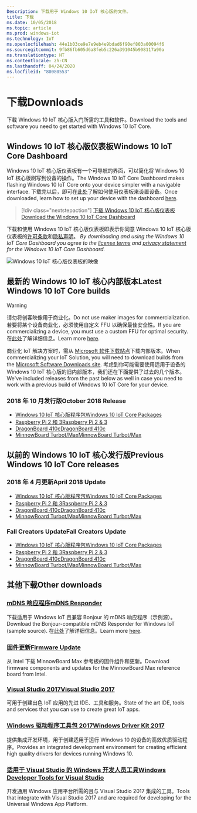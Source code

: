 ```yaml
---
Description: 下载用于 Windows 10 IoT 核心版的文件。
title: 下载
ms.date: 10/05/2018
ms.topic: article
ms.prod: windows-iot
ms.technology: IoT
ms.openlocfilehash: 44e1b03ce9e7e9eb4e9bdad6f90ef803a00094f6
ms.sourcegitcommit: 9fb86fb605d6a8feb5c226a391045b908117a90a
ms.translationtype: HT
ms.contentlocale: zh-CN
ms.lasthandoff: 04/24/2020
ms.locfileid: "80080553"
---
```

# <a name="downloads"></a><span data-ttu-id="de87a-103">下载</span><span class="sxs-lookup"><span data-stu-id="de87a-103">Downloads</span></span>
<span data-ttu-id="de87a-104">下载 Windows 10 IoT 核心版入门所需的工具和软件。</span><span class="sxs-lookup"><span data-stu-id="de87a-104">Download the tools and software you need to get started with Windows 10 IoT Core.</span></span>

## <a name="windows-10-iot-core-dashboard"></a><span data-ttu-id="de87a-105">Windows 10 IoT 核心版仪表板</span><span class="sxs-lookup"><span data-stu-id="de87a-105">Windows 10 IoT Core Dashboard</span></span>

<span data-ttu-id="de87a-106">Windows 10 IoT 核心版仪表板有一个可导航的界面，可以简化将 Windows 10 IoT 核心版刷写到设备的操作。</span><span class="sxs-lookup"><span data-stu-id="de87a-106">The Windows 10 IoT Core Dashboard makes flashing Windows 10 IoT Core onto your device simpler with a navigable interface.</span></span> <span data-ttu-id="de87a-107">下载完以后，即可在[此处](https://docs.microsoft.com/windows/iot-core/tutorials/quickstarter/devicesetup#using-the-iot-dashboard-raspberry-pi-minnowboard-nxp)了解如何使用仪表板来设置设备。</span><span class="sxs-lookup"><span data-stu-id="de87a-107">Once downloaded, learn how to set up your device with the dashboard [here](https://docs.microsoft.com/windows/iot-core/tutorials/quickstarter/devicesetup#using-the-iot-dashboard-raspberry-pi-minnowboard-nxp).</span></span>

> [!div class="nextstepaction"]
> [<span data-ttu-id="de87a-108">下载 Windows 10 IoT 核心版仪表板</span><span class="sxs-lookup"><span data-stu-id="de87a-108">Download the Windows 10 IoT Core Dashboard</span></span>](https://go.microsoft.com/fwlink/?LinkID=708576)

<span data-ttu-id="de87a-109">下载和使用 Windows 10 IoT 核心版仪表板即表示你同意 Windows 10 IoT 核心版仪表板的[许可条款](https://go.microsoft.com/fwlink/?LinkID=703960&clcid=0x4809)和[隐私声明](https://go.microsoft.com/fwlink/?LinkId=521839)。 </span><span class="sxs-lookup"><span data-stu-id="de87a-109">_By downloading and using the Windows 10 IoT Core Dashboard you agree to the [license terms](https://go.microsoft.com/fwlink/?LinkID=703960&clcid=0x4809) and [privacy statement](https://go.microsoft.com/fwlink/?LinkId=521839) for the Windows 10 IoT Core Dashboard._</span></span>

![Windows 10 IoT 核心版仪表板的映像](media/IoTDashboard/DASHBOARD-800x450.jpg)

## <a name="latest-windows-10-iot-core-builds"></a><span data-ttu-id="de87a-111">最新的 Windows 10 IoT 核心内部版本</span><span class="sxs-lookup"><span data-stu-id="de87a-111">Latest Windows 10 IoT Core builds</span></span>

> [!WARNING]
> <span data-ttu-id="de87a-112">请勿将创客映像用于商业化。</span><span class="sxs-lookup"><span data-stu-id="de87a-112">Do not use maker images for commercialization.</span></span> <span data-ttu-id="de87a-113">若要将某个设备商业化，必须使用自定义 FFU 以确保最佳安全性。</span><span class="sxs-lookup"><span data-stu-id="de87a-113">If you are commercializing a device, you must use a custom FFU for optimal security.</span></span> <span data-ttu-id="de87a-114">在[此处](https://docs.microsoft.com/windows-hardware/manufacture/iot/iot-core-manufacturing-guide)了解详细信息。</span><span class="sxs-lookup"><span data-stu-id="de87a-114">Learn more [here](https://docs.microsoft.com/windows-hardware/manufacture/iot/iot-core-manufacturing-guide).</span></span>

<span data-ttu-id="de87a-115">商业化 IoT 解决方案时，需从 [Microsoft 软件下载站点](https://aka.ms/iotcoredownloads)下载内部版本。</span><span class="sxs-lookup"><span data-stu-id="de87a-115">When commercializing your IoT Solution, you will need to download builds from the [Microsoft Software Downloads site](https://aka.ms/iotcoredownloads).</span></span> <span data-ttu-id="de87a-116">考虑到你可能需要使用适用于设备的 Windows 10 IoT 核心版的旧内部版本，我们还在下面提供了过去的几个版本。</span><span class="sxs-lookup"><span data-stu-id="de87a-116">We've included releases from the past below as well in case you need to work with a previous build of Windows 10 IoT Core for your device.</span></span> 

### <a name="october-2018-release"></a><span data-ttu-id="de87a-117">2018 年 10 月发行版</span><span class="sxs-lookup"><span data-stu-id="de87a-117">October 2018 Release</span></span>

* [<span data-ttu-id="de87a-118">Windows 10 IoT 核心版程序包</span><span class="sxs-lookup"><span data-stu-id="de87a-118">Windows 10 IoT Core Packages</span></span>](https://aka.ms/iotcoredownloads)
* [<span data-ttu-id="de87a-119">Raspberry Pi 2 和 3</span><span class="sxs-lookup"><span data-stu-id="de87a-119">Raspberry Pi 2 & 3</span></span>](https://go.microsoft.com/fwlink/?LinkId=846058)
* [<span data-ttu-id="de87a-120">DragonBoard 410c</span><span class="sxs-lookup"><span data-stu-id="de87a-120">DragonBoard 410c</span></span>](https://go.microsoft.com/fwlink/?LinkId=846059)
* [<span data-ttu-id="de87a-121">MinnowBoard Turbot/Max</span><span class="sxs-lookup"><span data-stu-id="de87a-121">MinnowBoard Turbot/Max</span></span>](https://go.microsoft.com/fwlink/?linkid=846057)


## <a name="previous-windows-10-iot-core-releases"></a><span data-ttu-id="de87a-122">以前的 Windows 10 IoT 核心发行版</span><span class="sxs-lookup"><span data-stu-id="de87a-122">Previous Windows 10 IoT Core releases</span></span>

### <a name="april-2018-update"></a><span data-ttu-id="de87a-123">2018 年 4 月更新</span><span class="sxs-lookup"><span data-stu-id="de87a-123">April 2018 Update</span></span>

* [<span data-ttu-id="de87a-124">Windows 10 IoT 核心版程序包</span><span class="sxs-lookup"><span data-stu-id="de87a-124">Windows 10 IoT Core Packages</span></span>](https://software-download.microsoft.com/download/pr/17134.1.180410-1804.rs4_release_amd64fre_IOTCORE_PACKAGES.iso)
* [<span data-ttu-id="de87a-125">Raspberry Pi 2 和 3</span><span class="sxs-lookup"><span data-stu-id="de87a-125">Raspberry Pi 2 & 3</span></span>](https://software-download.microsoft.com/download/pr/17134.1.180410-1804.rs4_release_amd64fre_IOTCORE_RPi.iso)
* [<span data-ttu-id="de87a-126">DragonBoard 410c</span><span class="sxs-lookup"><span data-stu-id="de87a-126">DragonBoard 410c</span></span>](https://software-download.microsoft.com/download/pr/17134.1.180410-1804.rs4_release_amd64fre_IOTCORE_QCDB410C.iso)
* [<span data-ttu-id="de87a-127">MinnowBoard Turbot/Max</span><span class="sxs-lookup"><span data-stu-id="de87a-127">MinnowBoard Turbot/Max</span></span>](https://software-download.microsoft.com/download/pr/17134.1.180410-1804.rs4_release_amd64fre_IOTCORE_MBM.iso)


### <a name="fall-creators-update"></a><span data-ttu-id="de87a-128">Fall Creators Update</span><span class="sxs-lookup"><span data-stu-id="de87a-128">Fall Creators Update</span></span>

* [<span data-ttu-id="de87a-129">Windows 10 IoT 核心版程序包</span><span class="sxs-lookup"><span data-stu-id="de87a-129">Windows 10 IoT Core Packages</span></span>](https://software-download.microsoft.com/download/pr/16299.15.170928-1534.rs3_release_amd64fre_IOTCORE_PACKAGES.iso)
* [<span data-ttu-id="de87a-130">Raspberry Pi 2 和 3</span><span class="sxs-lookup"><span data-stu-id="de87a-130">Raspberry Pi 2 & 3</span></span>](https://download.microsoft.com/download/9/6/2/9629C69B-02B8-4A82-A4C8-860D6E880C66/16299.15.170928-1534.rs3_release_amd64fre_IOTCORE_RPi.iso)
* [<span data-ttu-id="de87a-131">DragonBoard 410c</span><span class="sxs-lookup"><span data-stu-id="de87a-131">DragonBoard 410c</span></span>](https://download.microsoft.com/download/1/0/C/10CAECC2-3B60-45BF-BF0D-D0BACF4072E5/16299.15.170928-1534.rs3_release_amd64fre_IOTCORE_QCDB410C.iso)
* [<span data-ttu-id="de87a-132">MinnowBoard Turbot/Max</span><span class="sxs-lookup"><span data-stu-id="de87a-132">MinnowBoard Turbot/Max</span></span>](https://download.microsoft.com/download/5/F/9/5F917B68-020E-4993-A972-F1A7038510CF/16299.15.170928-1534.rs3_release_amd64fre_IOTCORE_MBM.iso)


## <a name="other-downloads"></a><span data-ttu-id="de87a-133">其他下载</span><span class="sxs-lookup"><span data-stu-id="de87a-133">Other downloads</span></span>

### <a name="mdns-responder"></a>[<span data-ttu-id="de87a-134">mDNS 响应程序</span><span class="sxs-lookup"><span data-stu-id="de87a-134">mDNS Responder</span></span>](https://go.microsoft.com/fwlink/?linkid=2077676)
<span data-ttu-id="de87a-135">下载适用于 Windows IoT 且兼容 Bonjour 的 mDNS 响应程序（示例源）。</span><span class="sxs-lookup"><span data-stu-id="de87a-135">Download the Bonjour-compatible mDNS Responder for Windows IoT (sample source).</span></span> <span data-ttu-id="de87a-136">在[此处](mDNS.md)了解详细信息。</span><span class="sxs-lookup"><span data-stu-id="de87a-136">Learn more [here](mDNS.md).</span></span>

### <a name="firmware-update"></a>[<span data-ttu-id="de87a-137">固件更新</span><span class="sxs-lookup"><span data-stu-id="de87a-137">Firmware Update</span></span>](http://firmware.intel.com/projects/minnowboard-max)
<span data-ttu-id="de87a-138">从 Intel 下载 MinnowBoard Max 参考板的固件组件和更新。</span><span class="sxs-lookup"><span data-stu-id="de87a-138">Download firmware components and updates for the MinnowBoard Max reference board from Intel.</span></span>

### <a name="visual-studio-2017"></a>[<span data-ttu-id="de87a-139">Visual Studio 2017</span><span class="sxs-lookup"><span data-stu-id="de87a-139">Visual Studio 2017</span></span>](https://www.visualstudio.com/downloads/)
<span data-ttu-id="de87a-140">可用于创建出色 IoT 应用的先进 IDE、工具和服务。</span><span class="sxs-lookup"><span data-stu-id="de87a-140">State of the art IDE, tools and services that you can use to create great IoT apps.</span></span>

### <a name="windows-driver-kit-2017"></a>[<span data-ttu-id="de87a-141">Windows 驱动程序工具包 2017</span><span class="sxs-lookup"><span data-stu-id="de87a-141">Windows Driver Kit 2017</span></span>](https://msdn.microsoft.com/windows/hardware/hh852365.aspx)
<span data-ttu-id="de87a-142">提供集成开发环境，用于创建适用于运行 Windows 10 的设备的高效优质驱动程序。</span><span class="sxs-lookup"><span data-stu-id="de87a-142">Provides an integrated development environment for creating efficient high quality drivers for devices running Windows 10.</span></span>

### <a name="windows-developer-tools-for-visual-studio"></a>[<span data-ttu-id="de87a-143">适用于 Visual Studio 的 Windows 开发人员工具</span><span class="sxs-lookup"><span data-stu-id="de87a-143">Windows Developer Tools for Visual Studio</span></span>](https://developer.microsoft.com/windows/downloads/)
<span data-ttu-id="de87a-144">开发通用 Windows 应用平台所需的且与 Visual Studio 2017 集成的工具。</span><span class="sxs-lookup"><span data-stu-id="de87a-144">Tools that integrate with Visual Studio 2017 and are required for developing for the Universal Windows App Platform.</span></span>
